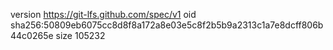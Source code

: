 version https://git-lfs.github.com/spec/v1
oid sha256:50809eb6075cc8d8f8a172a8e03e5c8f2b5b9a2313c1a7e8dcff806b44c0265e
size 105232
